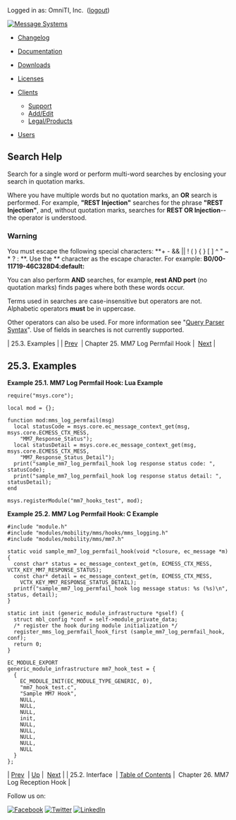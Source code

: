 Logged in as: OmniTI, Inc.  ([logout](https://support.messagesystems.com/logout.php))

[![Message Systems](https://support.messagesystems.com/images/ms-white205.png)](https://support.messagesystems.com/start.php) 

*   [Changelog](https://support.messagesystems.com/start.php?show=changelog)
*   [Documentation](https://support.messagesystems.com/docs/)
*   [Downloads](https://support.messagesystems.com/start.php)

*   [Licenses](https://support.messagesystems.com/license_summary.php)
*   <a href="">Clients</a>
    *   [Support](https://support.messagesystems.com/cs.php)
    *   [Add/Edit](https://support.messagesystems.com/edit_client.php)
    *   [Legal/Products](https://support.messagesystems.com/edit_products.php)
*   [Users](https://support.messagesystems.com/edit_customer.php)

## Search Help

Search for a single word or perform multi-word searches by enclosing your search in quotation marks.

Where you have multiple words but no quotation marks, an **OR** search is performed. For example, **"REST Injection"** searches for the phrase **"REST Injection"**, and, without quotation marks, searches for **REST OR Injection**--the operator is understood.

### Warning

You must escape the following special characters: **+ - && || ! ( ) { } [ ] ^ " ~ * ? : \**. Use the **\** character as the escape character. For example: **B0/00-11719-46C328D4\:default\:**

You can also perform **AND** searches, for example, **rest AND port** (no quotation marks) finds pages where both these words occur.

Terms used in searches are case-insensitive but operators are not. Alphabetic operators **must** be in uppercase.

Other operators can also be used. For more information see "[Query Parser Syntax](https://lucene.apache.org/core/old_versioned_docs/versions/3_0_0/queryparsersyntax.html)". Use of fields in searches is not currently supported.

| 25.3. Examples |
| [Prev](MM7LogPermfailHook.interface.php)  | Chapter 25. MM7 Log Permfail Hook |  [Next](MM7LogReceptionHook.php) |

## 25.3. Examples

<a name="MM7_Log_Permfail_Hook.lua"></a>

**Example 25.1. MM7 Log Permfail Hook: Lua Example**

```
require("msys.core");

local mod = {};

function mod:mms_log_permfail(msg)
  local statusCode = msys.core.ec_message_context_get(msg, msys.core.ECMESS_CTX_MESS,
    "MM7_Response_Status");
  local statusDetail = msys.core.ec_message_context_get(msg, msys.core.ECMESS_CTX_MESS,
    "MM7_Response_Status_Detail");
  print("sample_mm7_log_permfail_hook log response status code: ", statusCode);
  print("sample_mm7_log_permfail_hook log response status detail: ", statusDetail);
end

msys.registerModule("mm7_hooks_test", mod);
```

<a name="MM7_Log_Permfail_Hook.c"></a>

**Example 25.2. MM7 Log Permfail Hook: C Example**

```
#include "module.h"
#include "modules/mobility/mms/hooks/mms_logging.h"
#include "modules/mobility/mms/mm7.h"

static void sample_mm7_log_permfail_hook(void *closure, ec_message *m)
{
  const char* status = ec_message_context_get(m, ECMESS_CTX_MESS, VCTX_KEY_MM7_RESPONSE_STATUS);
  const char* detail = ec_message_context_get(m, ECMESS_CTX_MESS,
    VCTX_KEY_MM7_RESPONSE_STATUS_DETAIL);
  printf("sample_mm7_log_permfail_hook log message status: %s (%s)\n", status, detail);
}

static int init (generic_module_infrastructure *gself) {
  struct mbl_config *conf = self->module_private_data;
  /* register the hook during module initialization */
  register_mms_log_permfail_hook_first (sample_mm7_log_permfail_hook, conf);
  return 0;
}

EC_MODULE_EXPORT
generic_module_infrastructure mm7_hook_test = {
  {
    EC_MODULE_INIT(EC_MODULE_TYPE_GENERIC, 0),
    "mm7_hook_test.c",
    "Sample MM7 Hook",
    NULL,
    NULL,
    NULL,
    init,
    NULL,
    NULL,
    NULL,
    NULL,
    NULL
  }
};
```

| [Prev](MM7LogPermfailHook.interface.php)  | [Up](MM7LogPermfailHook.php) |  [Next](MM7LogReceptionHook.php) |
| 25.2. Interface  | [Table of Contents](index.php) |  Chapter 26. MM7 Log Reception Hook |

Follow us on:

[![Facebook](https://support.messagesystems.com/images/icon-facebook.png)](http://www.facebook.com/messagesystems) [![Twitter](https://support.messagesystems.com/images/icon-twitter.png)](http://twitter.com/#!/MessageSystems) [![LinkedIn](https://support.messagesystems.com/images/icon-linkedin.png)](http://www.linkedin.com/company/message-systems)